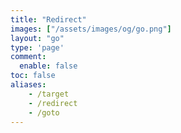 ```yaml
---
title: "Redirect"
images: ["/assets/images/og/go.png"]
layout: "go"
type: 'page'
comment: 
  enable: false
toc: false
aliases:
    - /target
    - /redirect
    - /goto
---
```

